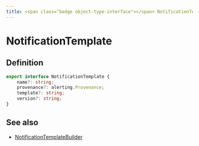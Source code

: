 ```yaml
---
title: <span class="badge object-type-interface"></span> NotificationTemplate
---
```

# <span class="badge object-type-interface"></span> NotificationTemplate

## Definition

```typescript
export interface NotificationTemplate {
	name?: string;
	provenance?: alerting.Provenance;
	template?: string;
	version?: string;
}

```
## See also

 * <span class="badge builder"></span> [NotificationTemplateBuilder](./builder-NotificationTemplateBuilder.md)
